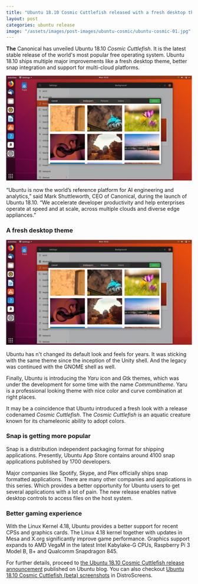 ```yaml
---
title: "Ubuntu 18.10 Cosmic Cuttlefish released with a fresh desktop theme & improved snap integration"
layout: post
categories: ubuntu release
image: "/assets/images/post-images/ubuntu-cosmic/ubuntu-cosmic-01.jpg"
---
```


**The** Canonical has unveiled Ubuntu 18.10 *Cosmic Cuttlefish*. It is the latest stable release of the world's most popular free operating system. Ubuntu 18.10 ships multiple major improvements like a fresh desktop theme, better snap integration and support for multi-cloud platforms.

![Ubuntu Cosmic Cuttlefish preview](/assets/images/post-images/ubuntu-cosmic/ubuntu-cosmic-01.jpg)

“Ubuntu is now the world’s reference platform for AI engineering and analytics,” said Mark Shuttleworth, CEO of Canonical, during the launch of Ubuntu 18.10. “We accelerate developer productivity and help enterprises operate at speed and at scale, across multiple clouds and diverse edge appliances.”

### A fresh desktop theme

![Nautilus in Ubuntu Cosmic](/assets/images/post-images/ubuntu-cosmic/ubuntu-cosmic-01.jpg)

Ubuntu has n't changed its default look and feels for years. It was sticking with the same theme since the inception of the Unity shell. And the legacy was continued with the GNOME shell as well.

Finally, Ubuntu is introducing the *Yaru* icon and Gtk themes, which was under the development for some time with the name *Communitheme*. Yaru is a professional looking theme with nice color and curve combination at right places.

It may be a coincidence that Ubuntu introduced a fresh look with a release codenamed *Cosmic Cuttlefish*. The *Cosmic Cuttlefish* is an aquatic creature known for its chameleonic ability to adopt colors.

### Snap is getting more popular
Snap is a distribution independent packaging format for shipping applications. Presently, Ubuntu App Store contains around 4100 snap applications published by 1700 developers.

Major companies like Spotify, Skype, and Plex officially ships snap formatted applications. There are many other companies and applications in this series. Which provides a better opportunity for Ubuntu users to get several applications with a lot of pain. The new release enables native desktop controls to access files on the host system.

### Better gaming experience
With the Linux Kernel 4.18, Ubuntu provides a better support for recent CPSs and graphics cards. The Linux 4.18 kernel together with updates in Mesa and X.org significantly improve game performance. Graphics support expands to AMD VegaM in the latest Intel Kabylake-G CPUs, Raspberry Pi 3 Model B, B+ and Qualcomm Snapdragon 845.

For further details, proceed to [the Ubuntu 18.10 Cosmic Cuttlefish release announcement](https://blog.ubuntu.com/2018/10/18/ubuntu-18-10multi-cloudnew-desktop-theme-enhanced-snap-integration) published on Ubuntu blog. You can also checkout [Ubuntu 18.10 Cosmic Cuttlefish (beta) screenshots](https://www.distroscreens.com/2018/09/ubuntu-1810-cosmic-cutlet-beta.html) in DistroScreens.